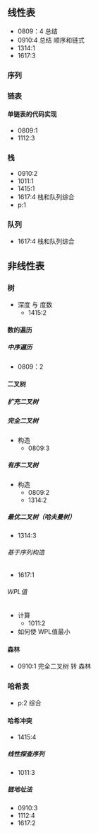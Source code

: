 
## 线性表

- 0809：4 总结
- 0910:4 总结 顺序和链式
- 1314:1
- 1617:3

### 序列

### 链表

#### 单链表的代码实现

- 0809:1
- 1112:3

### 栈

- 0910:2
- 1011:1
- 1415:1
- 1617:4 栈和队列综合
- p:1

### 队列

- 1617:4 栈和队列综合

## 非线性表

### 树

- 深度 与 度数
	- 1415:2

#### 数的遍历

##### 中序遍历

- 0809：2

#### 二叉树

##### 扩充二叉树

##### 完全二叉树

- 构造
	- 0809:3

##### 有序二叉树

- 构造
	- 0809:2
	- 1314:2

##### 最优二叉树（哈夫曼树）

- 1314:3

###### 基于序列构造

- 1617:1

###### WPL值
- 计算
	- 1011:2
- 如何使 WPL值最小

#### 森林

- 0910:1 完全二叉树 转 森林

### 哈希表

- p:2 综合

#### 哈希冲突

- 1415:4

##### 线性探查序列

- 1011:3

##### 链地址法

- 0910:3
- 1112:4
- 1617:2
